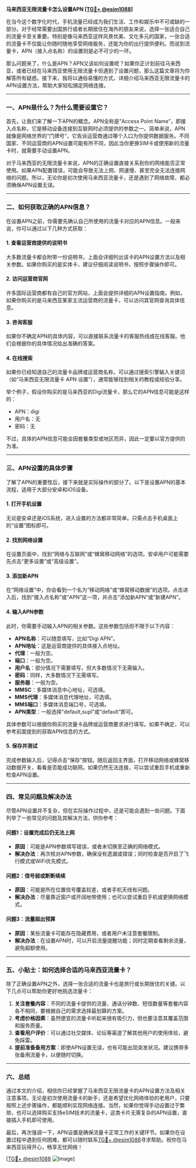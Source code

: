 **马来西亚无限流量卡怎么设置APN [[TG💪+ @esim1088](https://t.me/s/esim1088)]**

在当今这个数字化时代，手机流量已经成为我们生活、工作和娱乐中不可或缺的一部分。对于经常需要出国旅行或者长期居住在海外的朋友来说，选择一张适合自己的流量卡至关重要。特别是像马来西亚这样风景优美、文化多元的国家，一张合适的流量卡不仅能让你随时随地享受网络服务，还能为你的出行提供便利。而说到流量卡，APN（接入点名称）的设置则是必不可少的一环。

那么问题来了，什么是APN？APN又该如何设置呢？如果你正计划前往马来西亚，或者已经在马来西亚使用无限流量卡但遇到了设置问题，那么这篇文章将为你解答所有疑惑。接下来，我将以通俗易懂的方式，详细介绍马来西亚无限流量卡的APN设置方法，帮助大家轻松搞定网络连接。

---

### **一、APN是什么？为什么需要设置它？**

首先，让我们来了解一下APN的概念。APN全称是“Access Point Name”，即接入点名称，它是移动设备连接到互联网时必须提供的参数之一。简单来说，APN就像是网络世界的“门牌号”，它告诉运营商通过哪个入口为你提供数据服务。不同国家、不同运营商的APN设置可能有所不同，因此当你更换SIM卡或使用新的流量卡时，就需要手动设置APN。

对于马来西亚的无限流量卡来说，APN的正确设置直接关系到你的网络能否正常使用。如果APN配置错误，可能会导致无法上网、网速慢、甚至完全无法连接网络的问题。所以，无论你是初次使用马来西亚流量卡，还是遇到了网络故障，都必须确保APN设置无误。

---

### **二、如何获取正确的APN信息？**

在设置APN之前，你需要先确认自己所使用的流量卡对应的APN信息。一般来说，你可以通过以下几种方式获取：

#### **1. 查看运营商提供的说明书**
大多数流量卡都会附带一份说明书，上面会详细列出该卡的APN设置方法以及相关参数。如果你购买的是实体卡，建议仔细阅读说明书，按照步骤操作即可。

#### **2. 访问运营商官网**
许多国际运营商都有自己的官方网站，上面会提供详细的APN设置指南。例如，如果你购买的是马来西亚某家主流运营商的流量卡，可以访问其官网查询具体信息。

#### **3. 咨询客服**
如果你不确定APN的具体内容，可以直接联系流量卡的客服热线或在线客服。他们会根据你的具体情况给出准确的答案。

#### **4. 在线搜索**
如果你已经知道自己的流量卡品牌或运营商名称，可以通过搜索引擎输入关键词（如“马来西亚无限流量卡 APN 设置”），通常能够找到相关的教程或经验分享。

举个例子，假设你购买的是马来西亚的Digi流量卡，那么它的APN信息可能是这样的：
- APN：digi
- 用户名：无
- 密码：无

不过，具体的APN信息可能会因套餐类型或地区而异，因此一定要以官方提供的为准。

---

### **三、APN设置的具体步骤**

了解了APN的重要性后，接下来就是实际操作的部分了。以下是设置APN的基本流程，适用于大部分安卓和iOS设备。

#### **1. 打开手机设置**
无论是安卓还是iOS系统，进入设置的方法都非常简单。只需点击手机桌面上的“设置”图标即可。

#### **2. 找到网络设置**
在设置页面中，找到“网络与互联网”或“蜂窝移动网络”的选项。安卓用户可能需要先点击“更多设置”或“高级设置”。

#### **3. 添加新APN**
在“网络设置”中，你会看到一个名为“移动网络”或“蜂窝移动数据”的选项。点击进入后，找到“接入点名称”或“APN”这一项，并点击“添加新APN”或“新建APN”。

#### **4. 输入APN参数**
此时，你需要手动输入APN的相关参数。这些参数包括但不限于以下内容：
- **APN名称**：可以随意填写，比如“Digi APN”。
- **APN地址**：这是运营商提供的具体接入点地址。
- **代理**：一般为空。
- **端口**：一般为空。
- **用户名**：部分情况下需要填写，但大多数情况下无需输入。
- **密码**：同样，大多数情况下无需填写。
- **服务器**：一般为空。
- **MMSC**：多媒体消息中心地址，可选填。
- **MMS代理**：多媒体消息代理地址，可选填。
- **MMS端口**：多媒体消息端口号，可选填。
- **APN类型**：一般选择“default,supl”或“default”即可。

具体参数可以根据你购买的流量卡品牌或运营商要求进行填写。如果不确定，可以参考前面提到的获取APN信息的方式。

#### **5. 保存并测试**
完成参数输入后，记得点击“保存”按钮。随后返回主界面，打开移动网络或蜂窝移动数据开关，看看是否能成功联网。如果仍然无法连接，可以尝试重启手机或重新检查APN设置。

---

### **四、常见问题及解决办法**

尽管APN设置并不复杂，但在实际操作过程中，还是可能会遇到一些问题。下面列举了一些常见的问题及其解决方法，供你参考：

#### **问题1：设置完成后仍无法上网**
- **原因**：可能是APN参数填写错误，或者未切换至正确的网络模式。
- **解决办法**：再次核对APN参数，确保没有遗漏或错误；同时检查是否开启了飞行模式或WiFi优先模式。

#### **问题2：信号弱或断断续续**
- **原因**：可能是所在位置信号覆盖较差，或者手机天线有问题。
- **解决办法**：尽量靠近窗户或开阔地带使用；也可以尝试重启手机或更换网络模式。

#### **问题3：流量超出预算**
- **原因**：某些流量卡可能存在隐藏费用，或者用户未注意套餐限制。
- **解决办法**：在设置APN时，可以开启流量提醒功能；同时定期查看剩余流量，避免超额使用。

---

### **五、小贴士：如何选择合适的马来西亚流量卡？**

除了正确设置APN之外，选择一张合适的流量卡也是旅行或长期居住的关键。以下几点可以帮助你更好地挑选流量卡：

1. **关注套餐内容**：不同的流量卡提供的流量、通话分钟数、短信数量等套餐内容各不相同，要根据自己的需求选择最划算的方案。
2. **考虑价格因素**：虽然便宜的流量卡听起来很有吸引力，但也要注意其覆盖范围和服务质量。
3. **查看用户评价**：可以通过社交媒体、论坛等渠道了解其他用户的使用体验，避免踩雷。
4. **提前准备备用方案**：即使APN设置无误，也有可能出现突发状况。建议携带多张备用流量卡，以便随时切换。

---

### **六、总结**

通过本文的介绍，相信你已经掌握了马来西亚无限流量卡的APN设置方法及相关注意事项。无论是初次使用流量卡的新手，还是希望优化网络体验的老用户，只要按照上述步骤操作，都能顺利实现网络连接。当然，如果你觉得手动设置过于繁琐，也可以选择购买支持eSIM技术的流量卡，这类卡片无需复杂的APN设置，直接插入手机即可使用。

最后，再次强调一下，APN设置是确保流量卡正常工作的关键环节。如果你在设置过程中遇到任何困难，都可以随时联系[TG💪+ @esim1088](https://t.me/s/esim1088)寻求帮助。祝你在马来西亚玩得开心，畅享无忧网络！

[[TG💪+ @esim1088](https://t.me/s/esim1088) ![Image](https://i.postimg.cc/4NQfJmqS/Snipaste-2025-05-13-00-14-12.png)]